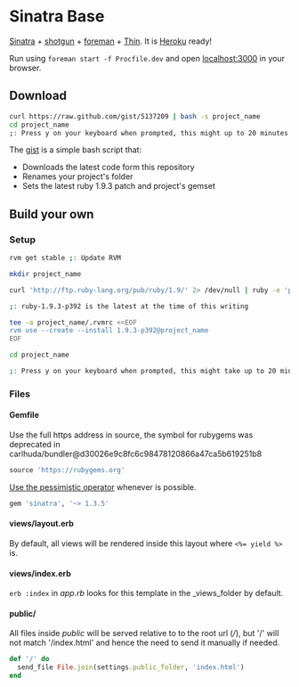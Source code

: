 # Sinatra Base
[Sinatra](http://www.sinatrarb.com) + [shotgun](https://github.com/rtomayko/shotgun) + [foreman](http://ddollar.github.com/foreman/) + [Thin](http://code.macournoyer.com/thin/). It is [Heroku](http://www.heroku.com) ready!

Run using `foreman start -f Procfile.dev` and open [localhost:3000](http://localhost:3000) in your browser.

## Download
```sh
curl https://raw.github.com/gist/5137209 | bash -s project_name
cd project_name
;: Press y on your keyboard when prompted, this might up to 20 minutes if ruby needs to be compiled
```

The [gist](https://gist.github.com/leonelgalan/5137209) is a simple bash script that:
* Downloads the latest code form this repository
* Renames your project's folder
* Sets the latest ruby 1.9.3 patch and project's gemset

## Build your own
### Setup
```sh
rvm get stable ;: Update RVM

mkdir project_name

curl 'http://ftp.ruby-lang.org/pub/ruby/1.9/' 2> /dev/null | ruby -e 'puts STDIN.lines.map { |x| /1\.9\.3-p\d+\b/.match(x) }.compact.last[0]'

;: ruby-1.9.3-p392 is the latest at the time of this writing

tee -a project_name/.rvmrc <<EOF
rvm use --create --install 1.9.3-p392@project_name
EOF

cd project_name

;: Press y on your keyboard when prompted, this might take up to 20 minutes if ruby needs to be compiled from source
```

### Files
#### Gemfile
Use the full https address in source, the symbol for rubygems was deprecated in carlhuda/bundler@d30026e9c8fc6c98478120866a47ca5b619251b8
```ruby
source 'https://rubygems.org'
```

[Use the pessimistic operator](http://robots.thoughtbot.com/post/2508037841/rubys-pessimistic-operator) whenever is possible.
```ruby
gem 'sinatra', '~> 1.3.5'
```

#### views/layout.erb
By default, all views will be rendered inside this layout where `<%= yield %>` is.

#### views/index.erb
`erb :index` in _app.rb_ looks for this template in the _views_folder by default.

#### public/
All files inside _public_ will be served relative to to the root url (_/_), but '/' will not match '/index.html' and hence the
need to send it manually if needed.
```ruby
def '/' do
  send_file File.join(settings.public_folder, 'index.html')
end
```
